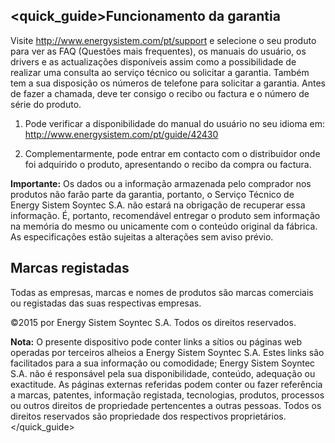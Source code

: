 ## <quick_guide>Funcionamento da garantia

Visite http://www.energysistem.com/pt/support e selecione o seu produto para ver as FAQ (Questões mais  frequentes), os manuais do usuário, os drivers e as actualizações disponíveis assim como a possibilidade de realizar uma consulta ao serviço técnico ou solicitar a garantia. Também tem a sua disposição os números de telefone para solicitar a garantia. Antes de fazer a  chamada, deve ter consigo o recibo ou factura e o número de série do produto.

1. Pode verificar a disponibilidade do manual do usuário no seu idioma em: http://www.energysistem.com/pt/guide/42430

2. Complementarmente, pode entrar em contacto com o distribuidor onde foi adquirido o produto, apresentando o recibo da compra ou factura.

**Importante:** Os dados ou a informação armazenada pelo comprador nos produtos não farão parte da garantia, portanto, o Serviço Técnico de Energy Sistem Soyntec S.A. não estará na obrigação de recuperar essa informação. É, portanto, recomendável entregar  o produto sem informação na memória do mesmo ou unicamente com o conteúdo original da fábrica. As especificações estão sujeitas a alterações sem aviso prévio.

## Marcas registadas

Todas as empresas, marcas e nomes de produtos são marcas comerciais ou registadas das suas respectivas empresas.

©2015 por Energy Sistem Soyntec S.A. Todos os direitos reservados.

**Nota:** O presente dispositivo pode conter links a sítios ou páginas web operadas por terceiros alheios a Energy Sistem Soyntec S.A. Estes links são facilitados para a sua informação ou comodidade; Energy Sistem Soyntec S.A. não é responsável pela sua disponibilidade, conteúdo, adequação ou exactitude. As páginas externas referidas podem conter ou fazer referência a marcas, patentes, informação registada, tecnologias, produtos, processos ou outros direitos de propriedade pertencentes a outras pessoas. Todos os direitos reservados são propriedade dos respectivos proprietários.
</quick_guide>



